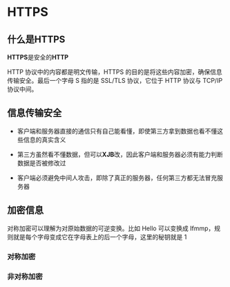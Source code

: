 # HTTPS

## 什么是HTTPS

**HTTPS**是安全的**HTTP**

HTTP 协议中的内容都是明文传输，HTTPS 的目的是将这些内容加密，确保信息传输安全。最后一个字母 S 指的是 SSL/TLS 协议，它位于 HTTP 协议与 TCP/IP 协议中间。

## 信息传输安全

* 客户端和服务器直接的通信只有自己能看懂，即使第三方拿到数据也看不懂这些信息的真实含义

* 第三方虽然看不懂数据，但可以**XJB**改，因此客户端和服务器必须有能力判断数据是否被修改过

* 客户端必须避免中间人攻击，即除了真正的服务器，任何第三方都无法冒充服务器

## 加密信息

对称加密可以理解为对原始数据的可逆变换。比如 Hello 可以变换成 Ifmmp，规则就是每个字母变成它在字母表上的后一个字母，这里的秘钥就是 1


### 对称加密

### 非对称加密
